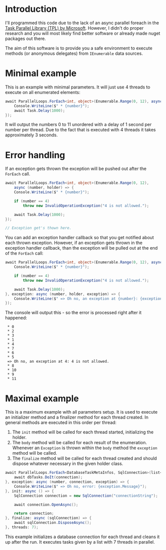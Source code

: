 # Introduction

I'll programmed this code due to the lack of an async parallel foreach in the [Task Parallel Library (TPL) by Microsoft](https://docs.microsoft.com/en-us/dotnet/standard/parallel-programming/task-parallel-library-tpl). However, I didn't do proper research and you will most likely find better software or already made nuget packages out there.

The aim of this software is to provide you a safe environment to execute methods (or anonymous delegates) from `IEnumerable` data sources.

# Minimal example

This is an example with minimal parameters. It will just use 4 threads to execute on all enumerated elements:

```csharp
await ParallelLoops.ForEach<int, object>(Enumerable.Range(0, 12), async (number, holder) => {
    Console.WriteLine($" * {number}");
    await Task.Delay(1000);
});
```

It will output the numbers 0 to 11 unordered with a delay of 1 second per number per thread. Due to the fact that is executed with 4 threads it takes approximately 3 seconds.

# Error handling

If an exception gets thrown the exception will be pushed out after the `ForEach` call.

```csharp
await ParallelLoops.ForEach<int, object>(Enumerable.Range(0, 12),
    async (number, holder) => {
    Console.WriteLine($" * {number}");

    if (number == 4)
        throw new InvalidOperationException("4 is not allowed.");

    await Task.Delay(1000);
});

// Exception get's thown here.
```

You can add an exception handler callback so that you get notified about each thrown exception. However, if an exception gets thrown in the exception handler callback, than the exception will be pulled out at the end of the `ForEach` call:

```csharp
await ParallelLoops.ForEach<int, object>(Enumerable.Range(0, 12), async (number, holder) => {
    Console.WriteLine($" * {number}");

    if (number == 4)
        throw new InvalidOperationException("4 is not allowed.");

    await Task.Delay(1000);
}, exception: async (number, holder, exception) => {
    Console.WriteLine($" => Oh no, an exception at {number}: {exception.Message}");
});
```

The console will output this - so the error is processed right after it happened:

```
 * 0
 * 2
 * 3
 * 1
 * 4
 * 7
 * 6
 * 5
 => Oh no, an exception at 4: 4 is not allowed.
 * 8
 * 10
 * 9
 * 11
```

# Maximal example

This is a maximum example with all parameters setup. It is used to execute an initializer method and a finalizer method for each thread created. In general methods are executed in this order per thread:

1. The `init` method will be called for each thread started, initializing the holder.
1. The `body` method will be called for each result of the enumeration. Whenever an `Exception` is thrown within the `body` method the `exception` method will be called.
1. The `finalize` method will be called for each thread created and should dispose whatever necessary in the given holder class.

```csharp
await ParallelLoops.ForEach<DatabaseTaskMetaInfos, SqlConnection>(list<DatabaseTaskMetaInfos>, async (dbTasks, connection) => {
    await dbTasks.DoIt(connection);
}, exception: async (number, connection, exception) => {
    Console.WriteLine($" => Oh no, error: {exception.Message}");
}, init: async () => {
    SqlConnection connection = new SqlConnection("connectionString");

    await connection.OpenAsync();

    return connection;
}, finalize: async (sqlConnection) => {
    await sqlConnection.DisposeAsync();
}, threads: 7);
```

This example initializes a database connection for each thread and cleans it up after the run. It executes tasks given by a list with 7 threads in parallel.